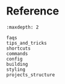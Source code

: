 # Reference

```{toctree}
:maxdepth: 2

faqs
tips_and_tricks
shortcuts
commands
config
building
styling
projects_structure
```
